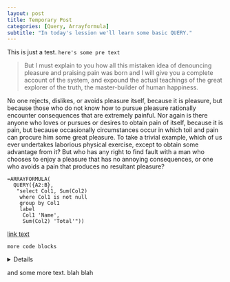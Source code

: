 ```yaml
---
layout: post
title: Temporary Post
categories: [Query, Arrayformula]
subtitle: "In today's lession we'll learn some basic QUERY."
---
```


This is just a test. `here's some pre text`

>But I must explain to you how all this mistaken idea of denouncing pleasure and praising pain was born and I will give you a complete account of the system, and expound the actual teachings of the great explorer of the truth, the master-builder of human happiness. 

No one rejects, dislikes, or avoids pleasure itself, because it is pleasure, but because those who do not know how to pursue pleasure rationally encounter consequences that are extremely painful. Nor again is there anyone who loves or pursues or desires to obtain pain of itself, because it is pain, but because occasionally circumstances occur in which toil and pain can procure him some great pleasure. To take a trivial example, which of us ever undertakes laborious physical exercise, except to obtain some advantage from it? But who has any right to find fault with a man who chooses to enjoy a pleasure that has no annoying consequences, or one who avoids a pain that produces no resultant pleasure?

<!--more-->

    =ARRAYFORMULA(
      QUERY({A2:B},
       "select Col1, Sum(Col2)
        where Col1 is not null
        group by Col1
        label
         Col1 'Name',
         Sum(Col2) 'Total'"))


[link text](https://google.com)

```
more code blocks
```

<details>
    
this will be hidden and could be handy for large code blocks

second paragraph

```
code block
```
    
</details>

and some more text. blah blah
